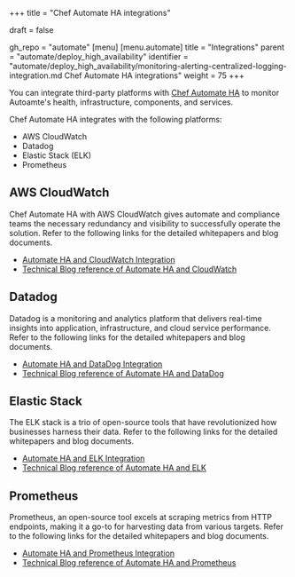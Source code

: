 +++
title = "Chef Automate HA integrations"

draft = false

gh_repo = "automate"
[menu]
  [menu.automate]
    title = "Integrations"
    parent = "automate/deploy_high_availability"
    identifier = "automate/deploy_high_availability/monitoring-alerting-centralized-logging-integration.md Chef Automate HA integrations"
    weight = 75
+++

You can integrate third-party platforms with [Chef Automate HA](/automate/ha) to monitor Autoamte's health, infrastructure, components, and services.

Chef Automate HA integrates with the following platforms:

- AWS CloudWatch
- Datadog
- Elastic Stack (ELK)
- Prometheus

## AWS CloudWatch

Chef Automate HA with AWS CloudWatch gives automate and compliance teams the necessary redundancy and visibility to successfully operate the solution. Refer to the following links for the detailed whitepapers and blog documents.

- [Automate HA and CloudWatch Integration](https://github.com/chef/monitoring-integration-automate/blob/main/Whitepaper_AutomateHA_Monitoring_and_Alerting.md#cloudwatch-integration-with-automate-ha---monitoring)
- [Technical Blog reference of Automate HA and CloudWatch](https://www.chef.io/blog/monitoring-chef-automate-ha-with-cloudwatch)

## Datadog

Datadog is a monitoring and analytics platform that delivers real-time insights into application, infrastructure, and cloud service performance. Refer to the following links for the detailed whitepapers and blog documents.

- [Automate HA and DataDog Integration](https://github.com/chef/monitoring-integration-automate/blob/main/Whitepaper_AutomateHA_Monitoring_and_Alerting.md#datadog-integration-with-automate-ha---monitoring)
- [Technical Blog reference of Automate HA and DataDog](https://www.chef.io/blog/monitoring-chef-automate-ha-with-datadog)

## Elastic Stack

The ELK stack is a trio of open-source tools that have revolutionized how businesses harness their data. Refer to the following links for the detailed whitepapers and blog documents.

- [Automate HA and ELK Integration](https://github.com/chef/monitoring-integration-automate/blob/main/Whitepaper_AutomateHA_Monitoring_and_Alerting.md#elk-integration-with-automate-ha---centralised-logging)
- [Technical Blog reference of Automate HA and ELK](https://www.chef.io/blog/monitoring-chef-automate-ha-with-elk)

## Prometheus

Prometheus, an open-source tool excels at scraping metrics from HTTP endpoints, making it a go-to for harvesting data from various targets. Refer to the following links for the detailed whitepapers and blog documents.

- [Automate HA and Prometheus Integration](https://github.com/chef/monitoring-integration-automate/blob/main/Whitepaper_AutomateHA_Monitoring_and_Alerting.md#prometheus-integration-with-automate-ha---monitoring)
- [Technical Blog reference of Automate HA and Prometheus](https://www.chef.io/blog/monitoring-chef-automate-ha-with-prometheus)
